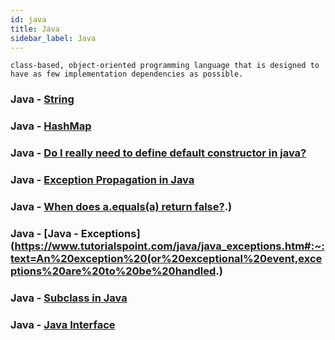 ```yaml
---
id: java
title: Java
sidebar_label: Java
---
```


```
class-based, object-oriented programming language that is designed to have as few implementation dependencies as possible.
```

### Java - [String](https://docs.oracle.com/javase/7/docs/api/java/lang/String.html#indexOf(java.lang.String))

### Java - [HashMap](https://docs.oracle.com/javase/8/docs/api/java/util/HashMap.html)

### Java - [Do I really need to define default constructor in java?](https://stackoverflow.com/questions/3641114/do-i-really-need-to-define-default-constructor-in-java#:~:text=Example%3AEvery%20employee%20must%20have,valid%20constructor%20in%20a%20class.&text=Vehicle%20class%20doesn't%20have,2%20arg%20constructor%20already%20exists.)

### Java - [Exception Propagation in Java](https://www.geeksforgeeks.org/exception-propagation-java/)

### Java - [When does a.equals(a) return false?](https://stackoverflow.com/questions/23835182/when-does-a-equalsa-return-false#:~:text=For%20any%20non%2Dnull%20reference%20value%20x%2C%20x.&text=The%20equals%20method%20for%20class,y%20has%20the%20value%20true).)


### Java - [Java - Exceptions](https://www.tutorialspoint.com/java/java_exceptions.htm#:~:text=An%20exception%20(or%20exceptional%20event,exceptions%20are%20to%20be%20handled.)


### Java - [Subclass in Java](https://www.codesdope.com/java-subclass/)

### Java - [Java Interface](https://www.w3schools.com/java/java_interface.asp)
